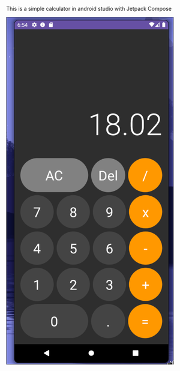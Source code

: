 This is a simple calculator in android studio with Jetpack Compose

<img title="calculator" alt="calculator" src="image.png">